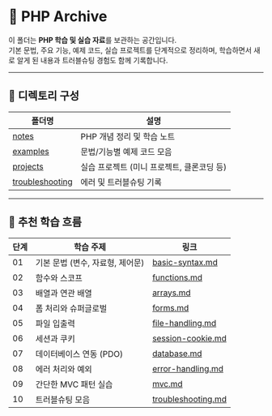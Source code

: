 # 🐘 PHP Archive

이 폴더는 **PHP 학습 및 실습 자료**를 보관하는 공간입니다.  
기본 문법, 주요 기능, 예제 코드, 실습 프로젝트를 단계적으로 정리하며, 학습하면서 새로 알게 된 내용과 트러블슈팅 경험도 함께 기록합니다.

---

## 📂 디렉토리 구성

| 폴더명 | 설명 |
|---|---|
| [notes](./notes) | PHP 개념 정리 및 학습 노트 |
| [examples](./examples) | 문법/기능별 예제 코드 모음 |
| [projects](./projects) | 실습 프로젝트 (미니 프로젝트, 클론코딩 등) |
| [troubleshooting](./troubleshooting) | 에러 및 트러블슈팅 기록 |

---

## 📖 추천 학습 흐름

| 단계 | 학습 주제 | 링크 |
|---|---|---|
| 01 | 기본 문법 (변수, 자료형, 제어문) | [basic-syntax.md](./notes/basic-syntax.md) |
| 02 | 함수와 스코프 | [functions.md](./notes/functions.md) |
| 03 | 배열과 연관 배열 | [arrays.md](./notes/arrays.md) |
| 04 | 폼 처리와 슈퍼글로벌 | [forms.md](./notes/forms.md) |
| 05 | 파일 입출력 | [file-handling.md](./notes/file-handling.md) |
| 06 | 세션과 쿠키 | [session-cookie.md](./notes/session-cookie.md) |
| 07 | 데이터베이스 연동 (PDO) | [database.md](./notes/database.md) |
| 08 | 에러 처리와 예외 | [error-handling.md](./notes/error-handling.md) |
| 09 | 간단한 MVC 패턴 실습 | [mvc.md](./notes/mvc.md) |
|10 | 트러블슈팅 모음 | [troubleshooting.md](./troubleshooting/troubleshooting.md) |

